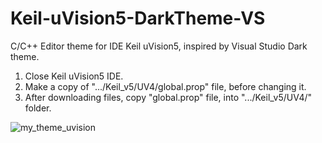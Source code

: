 # Keil-uVision5-DarkTheme-VS
C/C++ Editor theme for IDE Keil uVision5, inspired by Visual Studio Dark theme.

1. Close Keil uVision5 IDE.
2. Make a copy of ".../Keil_v5/UV4/global.prop" file, before changing it.
3. After downloading files, copy "global.prop" file, into ".../Keil_v5/UV4/" folder.

![my_theme_uvision](https://github.com/user-attachments/assets/e7586ec4-3a95-4805-bca8-136e1201d76c)
